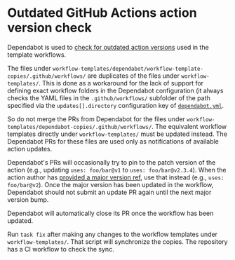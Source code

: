 # Outdated GitHub Actions action version check

Dependabot is used to [check for outdated action versions](https://docs.github.com/github/administering-a-repository/keeping-your-actions-up-to-date-with-dependabot) used in the template workflows.

The files under `workflow-templates/dependabot/workflow-template-copies/.github/workflows/` are duplicates of the files under `workflow-templates/`. This is done as a workaround for the lack of support for defining exact workflow folders in the Dependabot configuration (it always checks the YAML files in the `.github/workflows/` subfolder of the path specified via the `updates[].directory` configuration key of [`dependabot.yml`](https://docs.github.com/github/administering-a-repository/configuration-options-for-dependency-updates#about-the-dependabotyml-file).

So do not merge the PRs from Dependabot for the files under `workflow-templates/dependabot-copies/.github/workflows/`. The equivalent workflow templates directly under `workflow-templates/` must be updated instead. The Dependabot PRs for these files are used only as notifications of available action updates.

Dependabot's PRs will occasionally try to pin to the patch version of the action (e.g., updating `uses: foo/bar@v1` to `uses: foo/bar@v2.3.4`). When the action author has [provided a major version ref](https://docs.github.com/actions/creating-actions/about-actions#using-release-management-for-actions), use that instead (e.g., `uses: foo/bar@v2`). Once the major version has been updated in the workflow, Dependabot should not submit an update PR again until the next major version bump.

Dependabot will automatically close its PR once the workflow has been updated.

Run `task fix` after making any changes to the workflow templates under `workflow-templates/`. That script will synchronize the copies. The repository has a CI workflow to check the sync.
